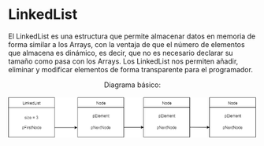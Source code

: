 # LinkedList

El LinkedList es una estructura que permite almacenar datos en memoria de forma similar a los Arrays, con la ventaja de que el número de elementos que almacena es dinámico, es decir, que no es necesario declarar su tamaño como pasa con los Arrays. Los LinkedList nos permiten
añadir, eliminar y modificar elementos de forma transparente para el programador. 

<p align="center">
Diagrama básico: <br><br>
<img src="LinkedList.png">
</p>
